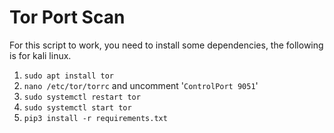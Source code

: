 # Tor Port Scan

For this script to work, you need to install some dependencies, the following is for kali linux.
  1. `sudo apt install tor`
  2. `nano /etc/tor/torrc` and uncomment '`ControlPort 9051`'
  3. `sudo systemctl restart tor`
  4. `sudo systemctl start tor`
  5. `pip3 install -r requirements.txt`
